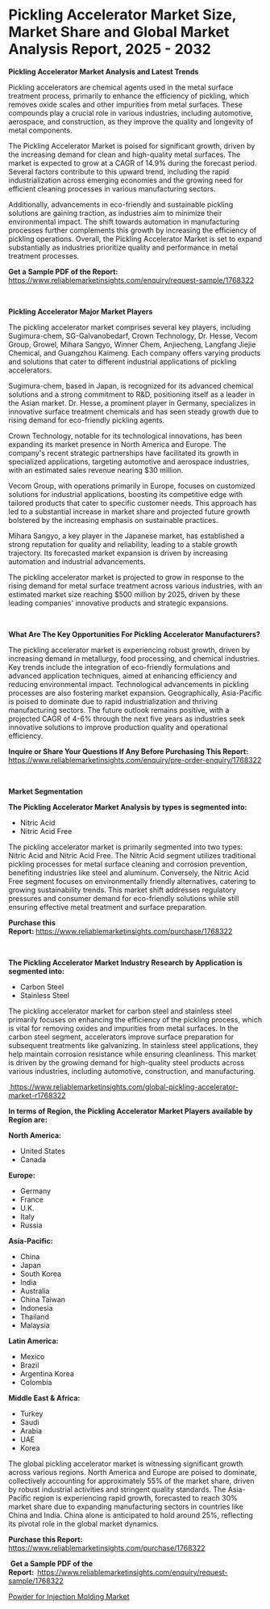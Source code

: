 <p><h1>Pickling Accelerator Market Size, Market Share and Global Market Analysis Report, 2025 - 2032</h1></p><p><strong>Pickling Accelerator Market Analysis and Latest Trends</strong></p>
<p><p>Pickling accelerators are chemical agents used in the metal surface treatment process, primarily to enhance the efficiency of pickling, which removes oxide scales and other impurities from metal surfaces. These compounds play a crucial role in various industries, including automotive, aerospace, and construction, as they improve the quality and longevity of metal components.</p><p>The Pickling Accelerator Market is poised for significant growth, driven by the increasing demand for clean and high-quality metal surfaces. The market is expected to grow at a CAGR of 14.9% during the forecast period. Several factors contribute to this upward trend, including the rapid industrialization across emerging economies and the growing need for efficient cleaning processes in various manufacturing sectors.</p><p>Additionally, advancements in eco-friendly and sustainable pickling solutions are gaining traction, as industries aim to minimize their environmental impact. The shift towards automation in manufacturing processes further complements this growth by increasing the efficiency of pickling operations. Overall, the Pickling Accelerator Market is set to expand substantially as industries prioritize quality and performance in metal treatment processes.</p></p>
<p><strong>Get a Sample PDF of the Report:&nbsp;</strong> <a href="https://www.reliablemarketinsights.com/enquiry/request-sample/1768322?utm_campaign=3312&utm_medium=2&utm_source=Github&utm_content=ia&utm_term=03042025&utm_id=pickling-accelerator">https://www.reliablemarketinsights.com/enquiry/request-sample/1768322</a></p>
<p>&nbsp;</p>
<p><strong>Pickling Accelerator Major Market Players</strong></p>
<p><p>The pickling accelerator market comprises several key players, including Sugimura-chem, SG-Galvanobedarf, Crown Technology, Dr. Hesse, Vecom Group, Growel, Mihara Sangyo, Winner Chem, Anjiecheng, Langfang Jiejie Chemical, and Guangzhou Kaimeng. Each company offers varying products and solutions that cater to different industrial applications of pickling accelerators.</p><p>Sugimura-chem, based in Japan, is recognized for its advanced chemical solutions and a strong commitment to R&D, positioning itself as a leader in the Asian market. Dr. Hesse, a prominent player in Germany, specializes in innovative surface treatment chemicals and has seen steady growth due to rising demand for eco-friendly pickling agents.</p><p>Crown Technology, notable for its technological innovations, has been expanding its market presence in North America and Europe. The company's recent strategic partnerships have facilitated its growth in specialized applications, targeting automotive and aerospace industries, with an estimated sales revenue nearing $30 million.</p><p>Vecom Group, with operations primarily in Europe, focuses on customized solutions for industrial applications, boosting its competitive edge with tailored products that cater to specific customer needs. This approach has led to a substantial increase in market share and projected future growth bolstered by the increasing emphasis on sustainable practices.</p><p>Mihara Sangyo, a key player in the Japanese market, has established a strong reputation for quality and reliability, leading to a stable growth trajectory. Its forecasted market expansion is driven by increasing automation and industrial advancements.</p><p>The pickling accelerator market is projected to grow in response to the rising demand for metal surface treatment across various industries, with an estimated market size reaching $500 million by 2025, driven by these leading companies' innovative products and strategic expansions.</p></p>
<p>&nbsp;</p>
<p><strong>What Are The Key Opportunities For Pickling Accelerator Manufacturers?</strong></p>
<p><p>The pickling accelerator market is experiencing robust growth, driven by increasing demand in metallurgy, food processing, and chemical industries. Key trends include the integration of eco-friendly formulations and advanced application techniques, aimed at enhancing efficiency and reducing environmental impact. Technological advancements in pickling processes are also fostering market expansion. Geographically, Asia-Pacific is poised to dominate due to rapid industrialization and thriving manufacturing sectors. The future outlook remains positive, with a projected CAGR of 4-6% through the next five years as industries seek innovative solutions to improve production quality and operational efficiency.</p></p>
<p><strong>Inquire or Share Your Questions If Any Before Purchasing This Report:</strong> <a href="https://www.reliablemarketinsights.com/enquiry/pre-order-enquiry/1768322?utm_campaign=3312&utm_medium=2&utm_source=Github&utm_content=ia&utm_term=03042025&utm_id=pickling-accelerator">https://www.reliablemarketinsights.com/enquiry/pre-order-enquiry/1768322</a></p>
<p>&nbsp;</p>
<p><strong>Market Segmentation</strong></p>
<p><strong>The Pickling Accelerator Market Analysis by types is segmented into:</strong></p>
<p><ul><li>Nitric Acid</li><li>Nitric Acid Free</li></ul></p>
<p><p>The pickling accelerator market is primarily segmented into two types: Nitric Acid and Nitric Acid Free. The Nitric Acid segment utilizes traditional pickling processes for metal surface cleaning and corrosion prevention, benefiting industries like steel and aluminum. Conversely, the Nitric Acid Free segment focuses on environmentally friendly alternatives, catering to growing sustainability trends. This market shift addresses regulatory pressures and consumer demand for eco-friendly solutions while still ensuring effective metal treatment and surface preparation.</p></p>
<p><strong>Purchase this Report:&nbsp;</strong><a href="https://www.reliablemarketinsights.com/purchase/1768322?utm_campaign=3312&utm_medium=2&utm_source=Github&utm_content=ia&utm_term=03042025&utm_id=pickling-accelerator">https://www.reliablemarketinsights.com/purchase/1768322</a></p>
<p>&nbsp;</p>
<p><strong>The Pickling Accelerator Market Industry Research by Application is segmented into:</strong></p>
<p><ul><li>Carbon Steel</li><li>Stainless Steel</li></ul></p>
<p><p>The pickling accelerator market for carbon steel and stainless steel primarily focuses on enhancing the efficiency of the pickling process, which is vital for removing oxides and impurities from metal surfaces. In the carbon steel segment, accelerators improve surface preparation for subsequent treatments like galvanizing. In stainless steel applications, they help maintain corrosion resistance while ensuring cleanliness. This market is driven by the growing demand for high-quality steel products across various industries, including automotive, construction, and manufacturing.</p></p>
<p><a href="https://www.reliablemarketinsights.com/global-pickling-accelerator-market-r1768322?utm_campaign=3312&utm_medium=2&utm_source=Github&utm_content=ia&utm_term=03042025&utm_id=pickling-accelerator">&nbsp;https://www.reliablemarketinsights.com/global-pickling-accelerator-market-r1768322</a></p>
<p><strong>In terms of Region, the Pickling Accelerator Market Players available by Region are:</strong></p>
<p>
    <p> <strong> North America: </strong>
        <ul>
            <li>United States</li>
            <li>Canada</li>
        </ul>
        </p> 
    <p> <strong> Europe: </strong>
        <ul>
            <li>Germany</li>
            <li>France</li>
            <li>U.K.</li>
            <li>Italy</li>
            <li>Russia</li>
        </ul>
        </p> 
    <p> <strong> Asia-Pacific: </strong>
        <ul>
            <li>China</li>
            <li>Japan</li>
            <li>South Korea</li>
            <li>India</li>
            <li>Australia</li>
            <li>China Taiwan</li>
            <li>Indonesia</li>
            <li>Thailand</li>
            <li>Malaysia</li>
        </ul>
        </p> 
    <p> <strong> Latin America: </strong>
        <ul>
            <li>Mexico</li>
            <li>Brazil</li>
            <li>Argentina Korea</li>
            <li>Colombia</li>
        </ul>
        </p> 
    <p> <strong> Middle East & Africa: </strong>
        <ul>
            <li>Turkey</li>
            <li>Saudi</li>
            <li>Arabia</li>
            <li>UAE</li>
            <li>Korea</li>
        </ul>
    </p>
    </p>
<p><p>The global pickling accelerator market is witnessing significant growth across various regions. North America and Europe are poised to dominate, collectively accounting for approximately 55% of the market share, driven by robust industrial activities and stringent quality standards. The Asia-Pacific region is experiencing rapid growth, forecasted to reach 30% market share due to expanding manufacturing sectors in countries like China and India. China alone is anticipated to hold around 25%, reflecting its pivotal role in the global market dynamics.</p></p>
<p><strong>Purchase this Report: </strong><a href="https://www.reliablemarketinsights.com/purchase/1768322?utm_campaign=3312&utm_medium=2&utm_source=Github&utm_content=ia&utm_term=03042025&utm_id=pickling-accelerator">https://www.reliablemarketinsights.com/purchase/1768322</a></p>
<p>&nbsp;<strong>Get a Sample PDF of the Report:&nbsp;&nbsp;</strong><a href="https://www.reliablemarketinsights.com/enquiry/request-sample/1768322?utm_campaign=3312&utm_medium=2&utm_source=Github&utm_content=ia&utm_term=03042025&utm_id=pickling-accelerator">https://www.reliablemarketinsights.com/enquiry/request-sample/1768322</a></p>
<p><strong></strong></p>
<p><p><a href="https://github.com/shamstirroc7/Market-Research-Report-List-1/blob/main/powder-for-injection-molding-market.md?utm_campaign=3312&utm_medium=2&utm_source=Github&utm_content=ia&utm_term=03042025&utm_id=pickling-accelerator">Powder for Injection Molding Market</a></p></p>
